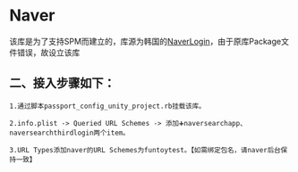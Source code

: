 # Naver
该库是为了支持SPM而建立的，库源为韩国的[NaverLogin](https://github.com/naver/naveridlogin-sdk-ios)，由于原库Package文件错误，故设立该库

## 二、接入步骤如下：

    1.通过脚本passport_config_unity_project.rb挂载该库。

    2.info.plist -> Queried URL Schemes -> 添加➕naversearchapp、naversearchthirdlogin两个item。

    3.URL Types添加naver的URL Schemes为funtoytest。【如需绑定包名，请naver后台保持一致】
